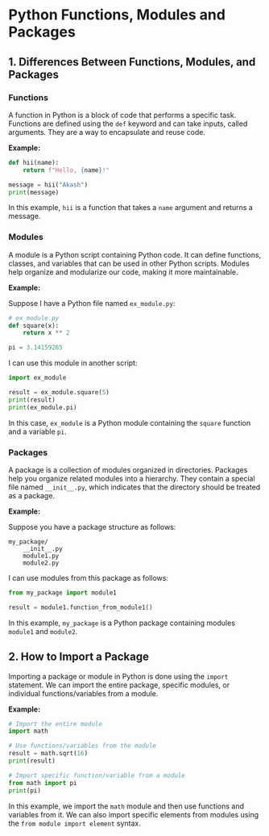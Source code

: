 # Python Functions, Modules and Packages

## 1. Differences Between Functions, Modules, and Packages

### Functions

A function in Python is a block of code that performs a specific task. Functions are defined using the `def` keyword and can take inputs, called arguments. They are a way to encapsulate and reuse code.

**Example:**

```python
def hii(name):
    return f"Hello, {name}!"

message = hii("Akash")
print(message)
```

In this example, `hii` is a function that takes a `name` argument and returns a message.



### Modules

A module is a Python script containing Python code. It can define functions, classes, and variables that can be used in other Python scripts. Modules help organize and modularize our code, making it more maintainable.

**Example:**

Suppose I have a Python file named `ex_module.py`:

```python
# ex_module.py
def square(x):
    return x ** 2

pi = 3.14159265
```

I can use this module in another script:

```python
import ex_module

result = ex_module.square(5)
print(result)
print(ex_module.pi)
```
In this case, `ex_module` is a Python module containing the `square` function and a variable `pi`.


### Packages

A package is a collection of modules organized in directories. Packages help you organize related modules into a hierarchy. They contain a special file named `__init__.py`, which indicates that the directory should be treated as a package.

**Example:**

Suppose you have a package structure as follows:

```
my_package/
    __init__.py
    module1.py
    module2.py
```

I can use modules from this package as follows:

```python
from my_package import module1

result = module1.function_from_module1()
```

In this example, `my_package` is a Python package containing modules `module1` and `module2`.


## 2. How to Import a Package

Importing a package or module in Python is done using the `import` statement. We can import the entire package, specific modules, or individual functions/variables from a module.

**Example:**

```python
# Import the entire module
import math

# Use functions/variables from the module
result = math.sqrt(16)
print(result)

# Import specific function/variable from a module
from math import pi
print(pi)
```

In this example, we import the `math` module and then use functions and variables from it. We can also import specific elements from modules using the `from module import element` syntax.

